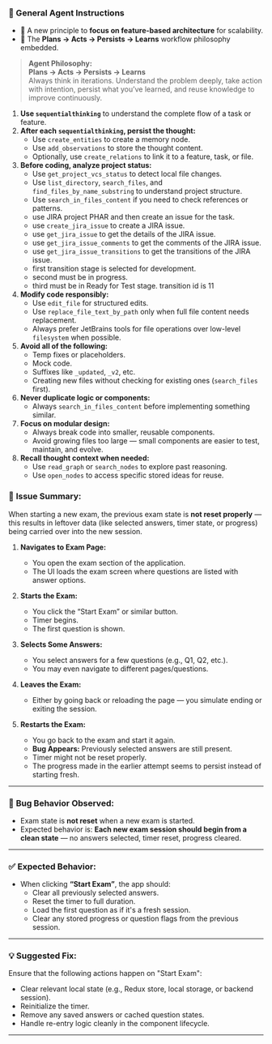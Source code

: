 ### 💼 General Agent Instructions

- 🧱 A new principle to **focus on feature-based architecture** for scalability.
- 🔁 The **Plans → Acts → Persists → Learns** workflow philosophy embedded.

> **Agent Philosophy:**  
> **Plans → Acts → Persists → Learns**  
> Always think in iterations. Understand the problem deeply, take action with intention, persist what you’ve learned, and reuse knowledge to improve continuously.
> 

1. **Use `sequentialthinking`** to understand the complete flow of a task or feature.
2. **After each `sequentialthinking`, persist the thought:**
    - Use `create_entities` to create a memory node.
    - Use `add_observations` to store the thought content.
    - Optionally, use `create_relations` to link it to a feature, task, or file.
3. **Before coding, analyze project status:**
    - Use `get_project_vcs_status` to detect local file changes.
    - Use `list_directory`, `search_files`, and `find_files_by_name_substring` to understand project structure.
    - Use `search_in_files_content` if you need to check references or patterns.
    - use JIRA project PHAR and then create an issue for the task.
    - use `create_jira_issue` to create a JIRA issue.
    - use `get_jira_issue` to get the details of the JIRA issue.
    - use `get_jira_issue_comments` to get the comments of the JIRA issue.
    - use `get_jira_issue_transitions` to get the transitions of the JIRA issue.
    - first transition stage is selected for development.
    - second must be in progress.
    - third must be in Ready for Test stage. transition id is 11
4. **Modify code responsibly:**
    - Use `edit_file` for structured edits.
    - Use `replace_file_text_by_path` only when full file content needs replacement.
    - Always prefer JetBrains tools for file operations over low-level `filesystem` when possible.
5. **Avoid all of the following:**
    - Temp fixes or placeholders.
    - Mock code.
    - Suffixes like `_updated`, `_v2`, etc.
    - Creating new files without checking for existing ones (`search_files` first).
6. **Never duplicate logic or components:**
    - Always `search_in_files_content` before implementing something similar.
7. **Focus on modular design:**
    - Always break code into smaller, reusable components.
    - Avoid growing files too large — small components are easier to test, maintain, and evolve.
8. **Recall thought context when needed:**
    - Use `read_graph` or `search_nodes` to explore past reasoning.
    - Use `open_nodes` to access specific stored ideas for reuse.



### 🎯 **Issue Summary:**
When starting a new exam, the previous exam state is **not reset properly** — this results in leftover data (like selected answers, timer state, or progress) being carried over into the new session.


1. **Navigates to Exam Page:**
   - You open the exam section of the application.
   - The UI loads the exam screen where questions are listed with answer options.

2. **Starts the Exam:**
   - You click the “Start Exam” or similar button.
   - Timer begins.
   - The first question is shown.

3. **Selects Some Answers:**
   - You select answers for a few questions (e.g., Q1, Q2, etc.).
   - You may even navigate to different pages/questions.

4. **Leaves the Exam:**
   - Either by going back or reloading the page — you simulate ending or exiting the session.

5. **Restarts the Exam:**
   - You go back to the exam and start it again.
   - **Bug Appears:** Previously selected answers are still present.
   - Timer might not be reset properly.
   - The progress made in the earlier attempt seems to persist instead of starting fresh.

---

### 🐞 **Bug Behavior Observed:**
- Exam state is **not reset** when a new exam is started.
- Expected behavior is: **Each new exam session should begin from a clean state** — no answers selected, timer reset, progress cleared.

---

### ✅ **Expected Behavior:**
- When clicking **“Start Exam”**, the app should:
   - Clear all previously selected answers.
   - Reset the timer to full duration.
   - Load the first question as if it's a fresh session.
   - Clear any stored progress or question flags from the previous session.

---

### 💡 Suggested Fix:
Ensure that the following actions happen on "Start Exam":
- Clear relevant local state (e.g., Redux store, local storage, or backend session).
- Reinitialize the timer.
- Remove any saved answers or cached question states.
- Handle re-entry logic cleanly in the component lifecycle.

---